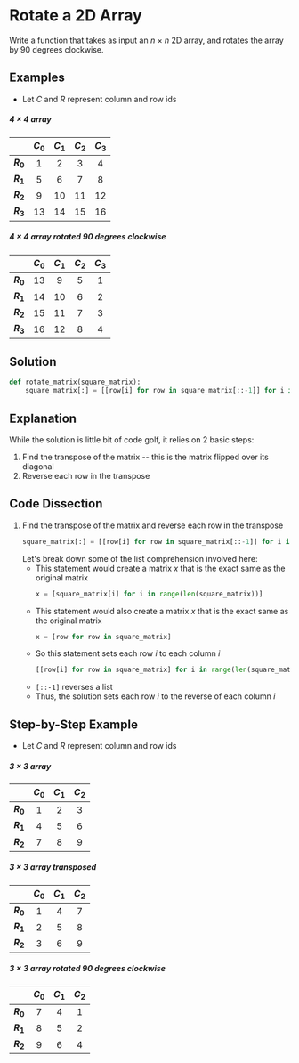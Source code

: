 # Rotate a 2D Array
Write a function that takes as input an _n_ &times; _n_ 2D array, and rotates the array by 90 degrees clockwise.

## Examples
* Let _C_ and _R_ represent column and row ids

##### 4 &times; 4 array
|   |_C_<sub>0</sub>|_C_<sub>1</sub>|_C_<sub>2</sub>|_C_<sub>3</sub>|
|---|:---:|:---:|:---:|:---:|
|**_R_<sub>0</sub>**|  1 |  2 |  3 |  4 |
|**_R_<sub>1</sub>**|  5 |  6 |  7 |  8 |
|**_R_<sub>2</sub>**|  9 | 10 | 11 | 12 |
|**_R_<sub>3</sub>**| 13 | 14 | 15 | 16 |

##### 4 &times; 4 array rotated 90 degrees clockwise
|   |_C_<sub>0</sub>|_C_<sub>1</sub>|_C_<sub>2</sub>|_C_<sub>3</sub>|
|---|:---:|:---:|:---:|:---:|
|**_R_<sub>0</sub>**| 13 |  9 |  5 |  1 |
|**_R_<sub>1</sub>**| 14 | 10 |  6 |  2 |
|**_R_<sub>2</sub>**| 15 | 11 |  7 |  3 |
|**_R_<sub>3</sub>**| 16 | 12 |  8 |  4 |

## Solution
```python
def rotate_matrix(square_matrix):
    square_matrix[:] = [[row[i] for row in square_matrix[::-1]] for i in range(len(square_matrix))]
```

## Explanation
While the solution is little bit of code golf, it relies on 2 basic steps:
1. Find the transpose of the matrix -- this is the matrix flipped over its diagonal
2. Reverse each row in the transpose

## Code Dissection
1. Find the transpose of the matrix and reverse each row in the transpose
    ```python
    square_matrix[:] = [[row[i] for row in square_matrix[::-1]] for i in range(len(square_matrix))]
    ```
    Let's break down some of the list comprehension involved here:
    * This statement would create a matrix _x_ that is the exact same as the original matrix
        ```python
        x = [square_matrix[i] for i in range(len(square_matrix))]
        ```
    * This statement would also create a matrix _x_ that is the exact same as the original matrix
        ```python
        x = [row for row in square_matrix]
        ```
    * So this statement sets each row _i_ to each column _i_
        ```python
        [[row[i] for row in square_matrix] for i in range(len(square_matrix))]
        ```
    * ```[::-1]``` reverses a list
    * Thus, the solution sets each row _i_ to the reverse of each column _i_

## Step-by-Step Example
* Let _C_ and _R_ represent column and row ids

##### 3 &times; 3 array
|   |_C_<sub>0</sub>|_C_<sub>1</sub>|_C_<sub>2</sub>|
|---|:---:|:---:|:---:|
|**_R_<sub>0</sub>**| 1 | 2 | 3 |
|**_R_<sub>1</sub>**| 4 | 5 | 6 |
|**_R_<sub>2</sub>**| 7 | 8 | 9 |

##### 3 &times; 3 array transposed
|   |_C_<sub>0</sub>|_C_<sub>1</sub>|_C_<sub>2</sub>|
|---|:---:|:---:|:---:|
|**_R_<sub>0</sub>**| 1 | 4 | 7 |
|**_R_<sub>1</sub>**| 2 | 5 | 8 |
|**_R_<sub>2</sub>**| 3 | 6 | 9 |

##### 3 &times; 3 array rotated 90 degrees clockwise
|   |_C_<sub>0</sub>|_C_<sub>1</sub>|_C_<sub>2</sub>|
|---|:---:|:---:|:---:|
|**_R_<sub>0</sub>**| 7 | 4 | 1 |
|**_R_<sub>1</sub>**| 8 | 5 | 2 |
|**_R_<sub>2</sub>**| 9 | 6 | 4 |